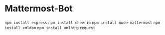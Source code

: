 # Mattermost-Bot

`npm install express`
`npm install cheerio`
`npm install node-mattermost`
`npm install xmldom`
`npm install xmlhttprequest`
